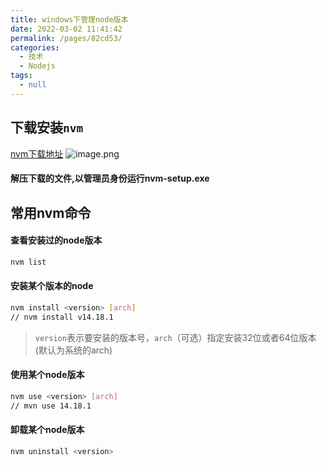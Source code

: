 ```yaml
---
title: windows下管理node版本
date: 2022-03-02 11:41:42
permalink: /pages/82cd53/
categories:
  - 技术
  - Nodejs
tags:
  - null
---
```


## 下载安装`nvm`
[nvm下载地址](https://github.com/coreybutler/nvm-windows/releases)
![image.png](https://cdn.jsdelivr.net/gh/ChenErik/image-hosting@master/images/微信图片_20220302114614.6p1ncz1kzyk0.webp)

#### 解压下载的文件,以管理员身份运行nvm-setup.exe

## 常用nvm命令

#### 查看安装过的node版本

```sh
nvm list
```

#### 安装某个版本的node

```sh
nvm install <version> [arch]
// nvm install v14.18.1
```
> `version`表示要安装的版本号，`arch`（可选）指定安装32位或者64位版本(默认为系统的arch)

#### 使用某个node版本

```sh
nvm use <version> [arch]
// mvn use 14.18.1
```

#### 卸载某个node版本

```sh
nvm uninstall <version>
```
